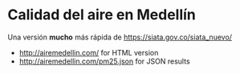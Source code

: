 # Calidad del aire en Medellín

Una versión **mucho** más rápida de https://siata.gov.co/siata_nuevo/

* http://airemedellin.com/ for HTML version
* http://airemedellin.com/pm25.json for JSON results
